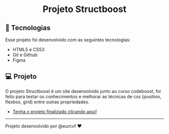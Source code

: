 <h1 align="center"> Projeto Structboost </h1>

## 🚀 Tecnologias

Esse projeto foi desenvolvido com as seguintes tecnologias:

- HTML5 e CSS3
- Git e Github
- Figma

## 💻 Projeto

O projeto Structboost é um site desenvolvido junto ao curso codeboost, foi feito para testar os conhecimentos e
melhorar as técnicas de css (position, flexbox, grid) entre outras propriedades.

- [Tenha o projeto finalizado clicando aqui! ](https://github.com/eurcvf/structboost)

---

Projeto desenvolvido por @eurcvf ♥

